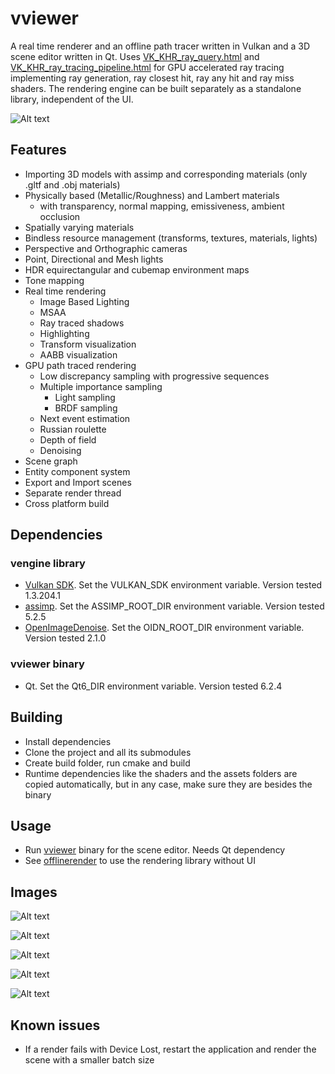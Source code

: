# vviewer 
A real time renderer and an offline path tracer written in Vulkan and a 3D scene editor written in Qt. Uses [VK_KHR_ray_query.html](https://registry.khronos.org/vulkan/specs/1.3-extensions/man/html/VK_KHR_ray_query.html) and [VK_KHR_ray_tracing_pipeline.html](https://registry.khronos.org/vulkan/specs/1.3-extensions/man/html/VK_KHR_ray_tracing_pipeline.html) for GPU accelerated ray tracing implementing ray generation, ray closest hit, ray any hit and ray miss shaders. The rendering engine can be built separately as a standalone library, independent of the UI.

![Alt text](images/1.png?raw=true)

## Features
* Importing 3D models with assimp and corresponding materials (only .gltf and .obj materials)
* Physically based (Metallic/Roughness) and Lambert materials
    * with transparency, normal mapping, emissiveness, ambient occlusion
* Spatially varying materials
* Bindless resource management (transforms, textures, materials, lights)
* Perspective and Orthographic cameras
* Point, Directional and Mesh lights
* HDR equirectangular and cubemap environment maps
* Tone mapping
* Real time rendering
    * Image Based Lighting
    * MSAA
    * Ray traced shadows
    * Highlighting
    * Transform visualization
    * AABB visualization
* GPU path traced rendering
    * Low discrepancy sampling with progressive sequences
    * Multiple importance sampling
        * Light sampling
        * BRDF sampling
    * Next event estimation
    * Russian roulette
    * Depth of field
    * Denoising
* Scene graph
* Entity component system
* Export and Import scenes
* Separate render thread
* Cross platform build

## Dependencies
### vengine library
* [Vulkan SDK](https://vulkan.lunarg.com/sdk/home). Set the VULKAN_SDK environment variable. Version tested 1.3.204.1
* [assimp](https://github.com/assimp/assimp). Set the ASSIMP_ROOT_DIR environment variable. Version tested 5.2.5
* [OpenImageDenoise](https://github.com/OpenImageDenoise/oidn). Set the OIDN_ROOT_DIR environment variable. Version tested 2.1.0

### vviewer binary
* Qt. Set the Qt6_DIR environment variable. Version tested 6.2.4

## Building
* Install dependencies
* Clone the project and all its submodules
* Create build folder, run cmake and build
* Runtime dependencies like the shaders and the assets folders are copied automatically, but in any case, make sure they are besides the binary

## Usage
* Run [vviewer](/src/bin/vviewer/) binary for the scene editor. Needs Qt dependency
* See [offlinerender](src/bin/offlinerender/) to use the rendering library without UI

## Images
![Alt text](images/2.png?raw=true)

![Alt text](images/3.png?raw=true)

![Alt text](images/4.png?raw=true)

![Alt text](images/5.png?raw=true)

![Alt text](images/6.png?raw=true)

## Known issues
* If a render fails with Device Lost, restart the application and render the scene with a smaller batch size
